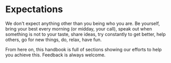 # Expectations

We don't expect anything other than you being who you are. Be yourself, bring your best every morning \(or midday, your call\), speak out when something is not to your taste, share ideas, try constantly to get better, help others, go for new things, do, relax, have fun.

From here on, this handbook is full of sections showing our efforts to help you achieve this. Feedback is always welcome.

